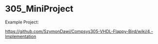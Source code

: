 # 305_MiniProject

Example Project: 

https://github.com/SzymonDawi/Compsys305-VHDL-Flappy-Bird/wiki/4.-Implementation
